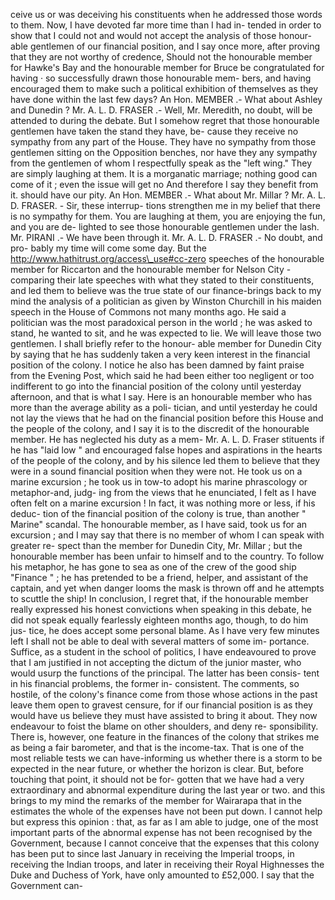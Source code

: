 ceive us or was deceiving his constituents when he addressed those words to them. Now, I have devoted far more time than I had in- tended in order to show that I could not and would not accept the analysis of those honour- able gentlemen of our financial position, and I say once more, after proving that they are not worthy of credence, Should not the honourable member for Hawke's Bay and the honourable member for Bruce be congratulated for having · so successfully drawn those honourable mem- bers, and having encouraged them to make such a political exhibition of themselves as they have done within the last few days? An Hon. MEMBER .- What about Ashley and Dunedin ? Mr. A. L. D. FRASER .- Well, Mr. Meredith, no doubt, will be attended to during the debate. But I somehow regret that those honourable gentlemen have taken the stand they have, be- cause they receive no sympathy from any part of the House. They have no sympathy from those gentlemen sitting on the Opposition benches, nor have they any sympathy from the gentlemen of whom I respectfully speak as the "left wing." They are simply laughing at them. It is a morganatic marriage; nothing good can come of it ; even the issue will get no And therefore I say they benefit from it. should have our pity. An Hon. MEMBER .- What about Mr. Millar ? Mr. A. L. D. FRASER. - Sir, these interrup- tions strengthen me in my belief that there is no sympathy for them. You are laughing at them, you are enjoying the fun, and you are de- lighted to see those honourable gentlemen under the lash. Mr. PIRANI .- We have been through it. Mr. A. L. D. FRASER .- No doubt, and pro- bably my time will come some day. But the http://www.hathitrust.org/access\_use#cc-zero speeches of the honourable member for Riccarton and the honourable member for Nelson City -comparing their late speeches with what they stated to their constituents, and led them to believe was the true state of our finance-brings back to my mind the analysis of a politician as given by Winston Churchill in his maiden speech in the House of Commons not many months ago. He said a politician was the most paradoxical person in the world ; he was asked to stand, he wanted to sit, and he was expected to lie. We will leave those two gentlemen. I shall briefly refer to the honour- able member for Dunedin City by saying that he has suddenly taken a very keen interest in the financial position of the colony. I notice he also has been damned by faint praise from the Evening Post, which said he had been either too negligent or too indifferent to go into the financial position of the colony until yesterday afternoon, and that is what I say. Here is an honourable member who has more than the average ability as a poli- tician, and until yesterday he could not lay the views that he had on the financial position before this House and the people of the colony, and I say it is to the discredit of the honourable member. He has neglected his duty as a mem- Mr. A. L. D. Fraser stituents if he has "laid low " and encouraged false hopes and aspirations in the hearts of the people of the colony, and by his silence led them to believe that they were in a sound financial position when they were not. He took us on a marine excursion ; he took us in tow-to adopt his marine phrascology or metaphor-and, judg- ing from the views that he enunciated, I felt as I have often felt on a marine excursion ! In fact, it was nothing more or less, if his deduc- tion of the financial position of the colony is true, than another " Marine" scandal. The honourable member, as I have said, took us for an excursion ; and I may say that there is no member of whom I can speak with greater re- spect than the member for Dunedin City, Mr. Millar ; but the honourable member has been unfair to himself and to the country. To follow his metaphor, he has gone to sea as one of the crew of the good ship "Finance " ; he has pretended to be a friend, helper, and assistant of the captain, and yet when danger looms the mask is thrown off and he attempts to scuttle the ship! In conclusion, I regret that, if the honourable member really expressed his honest convictions when speaking in this debate, he did not speak equally fearlessly eighteen months ago, though, to do him jus- tice, he does accept some personal blame. As I have very few minutes left I shall not be able to deal with several matters of some im- portance. Suffice, as a student in the school of politics, I have endeavoured to prove that I am justified in not accepting the dictum of the junior master, who would usurp the functions of the principal. The latter has been consis- tent in his financial problems, the former in- consistent. The comments, so hostile, of the colony's finance come from those whose actions in the past leave them open to gravest censure, for if our financial position is as they would have us believe they must have assisted to bring it about. They now endeavour to foist the blame on other shoulders, and deny re- sponsibility. There is, however, one feature in the finances of the colony that strikes me as being a fair barometer, and that is the income-tax. That is one of the most reliable tests we can have-informing us whether there is a storm to be expected in the near future, or whether the horizon is clear. But, before touching that point, it should not be for- gotten that we have had a very extraordinary and abnormal expenditure during the last year or two. and this brings to my mind the remarks of the member for Wairarapa that in the estimates the whole of the expenses have not been put down. I cannot help but express this opinion : that, as far as I am able to judge, one of the most important parts of the abnormal expense has not been recognised by the Government, because I cannot conceive that the expenses that this colony has been put to since last January in receiving the Imperial troops, in receiving the Indian troops, and later in receiving their Royal Highnesses the Duke and Duchess of York, have only amounted to £52,000. I say that the Government can- 